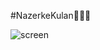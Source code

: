 #NazerkeKulan🧚🏻‍♀️

![screen](https://user-images.githubusercontent.com/78708473/108611039-ae6cf700-7404-11eb-86f1-4d2b0fa45668.png)


